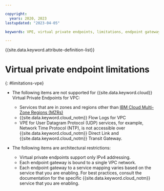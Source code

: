 ```yaml
---

copyright:
  years: 2020, 2023
lastupdated: "2023-04-05"

keywords: VPE, virtual private endpoints, limitations, endpoint gateway

---
```


{{site.data.keyword.attribute-definition-list}}

# Virtual private endpoint limitations
{: #limitations-vpe}

* The following items are not supported for {{site.data.keyword.cloud}} Virtual Private Endpoints for VPC:

   * Services that are in zones and regions other than [IBM Cloud Multi-Zone Regions (MZRs)](/docs/overview?topic=overview-locations#mzr-table) 
   * {{site.data.keyword.cloud_notm}} Flow Logs for VPC
   * VPE for User Datagram Protocol (UDP) services, for example, Network Time Protocol (NTP), is not accessible over {{site.data.keyword.cloud_notm}} Direct Link and {{site.data.keyword.cloud_notm}} Transit Gateway.

* The following items are architectural restrictions:

   * Virtual private endpoints support only IPv4 addressing.
   * Each endpoint gateway is bound to a single VPC network.
   * Each endpoint gateway to a service mapping varies based on the service that you are enabling. For best practices, consult the documentation for the specific {{site.data.keyword.cloud_notm}} service that you are enabling.

